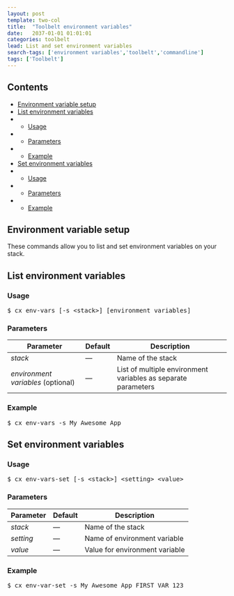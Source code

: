 ```yaml
---
layout: post
template: two-col
title:  "Toolbelt environment variables"
date:   2037-01-01 01:01:01
categories: toolbelt
lead: List and set environment variables
search-tags: ['environment variables','toolbelt','commandline']
tags: ['Toolbelt']
---
```


<h2>Contents</h2>
<ul class="page-toc">
    <li><a href="#about">Environment variable setup</a></li>
	<li><a href="#list">List environment variables</a></li>
	        <li>
                <ul>
                <li><a href="#usage">Usage</a></li>
                </ul>
            </li>
            <li>
                <ul>
                <li><a href="#params">Parameters</a></li>
                </ul>
            </li>
            <li>
                <ul>
                <li><a href="#example">Example</a></li>
                </ul>
            </li>
	<li><a href="#set">Set environment variables</a></li>
	        <li>
                <ul>
                <li><a href="#usage2">Usage</a></li>
                </ul>
            </li>
            <li>
                <ul>
                <li><a href="#params2">Parameters</a></li>
                </ul>
            </li>
            <li>
                <ul>
                <li><a href="#example2">Example</a></li>
                </ul>
            </li>
</ul>

<h2 id="about">Environment variable setup</h2>
These commands allow you to list and set environment variables on your stack.

<h2 id="list">List environment variables</h2>
<h3 id="usage">Usage</h3>

<pre class="prettyprint">
$ cx env-vars [-s &lt;stack&gt;] [environment_variables]
</pre>

<h3 id="params">Parameters</h3>

<table class='table table-bordered table-striped table-small'>
    <thead>
        <tr>
            <th align="center">Parameter</th>
            <th align="center">Default</th>
            <th align="center">Description</th>
        </tr>
    </thead>
    <tbody>
        <tr>
            <td><i>stack</i></td>
            <td>&mdash;</td>
            <td>Name of the stack</td>
        </tr>
        <tr>
            <td><i>environment variables</i> (optional)</td>
            <td>&mdash;</td>
            <td>List of multiple environment variables as separate parameters</td>
        </tr>
    </tbody>
</table>

<h3 id="example">Example</h3>

<pre class="prettyprint">
$ cx env-vars -s My_Awesome_App
</pre>

<h2 id="set">Set environment variables</h2>
<h3 id="usage2">Usage</h3>

<pre class="prettyprint">
$ cx env-vars-set [-s &lt;stack&gt;] &lt;setting&gt; &lt;value&gt;
</pre>

<h3 id="params2">Parameters</h3>

<table class='table table-bordered table-striped table-small'>
    <thead>
        <tr>
            <th align="center">Parameter</th>
            <th align="center">Default</th>
            <th align="center">Description</th>
        </tr>
    </thead>
    <tbody>
        <tr>
            <td><i>stack</i></td>
            <td>&mdash;</td>
            <td>Name of the stack</td>
        </tr>
        <tr>
            <td><i>setting</i></td>
            <td>&mdash;</td>
            <td>Name of environment variable</td>
        </tr>
        <tr>
            <td><i>value</i></td>
            <td>&mdash;</td>
            <td>Value for environment variable</td>
        </tr>
    </tbody>
</table>

<h3 id="example2">Example</h3>

<pre class="prettyprint">
$ cx env-var-set -s My_Awesome_App FIRST_VAR 123
</pre>
